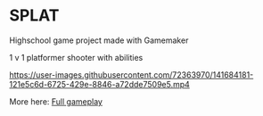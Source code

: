 # SPLAT
 Highschool game project made with Gamemaker

 1 v 1 platformer shooter with abilities

https://user-images.githubusercontent.com/72363970/141684181-121e5c6d-6725-429e-8846-a72dde7509e5.mp4

More here: <a href="https://www.youtube.com/watch?v=RiuLi63y7rY" target="_blank">Full gameplay</a>



